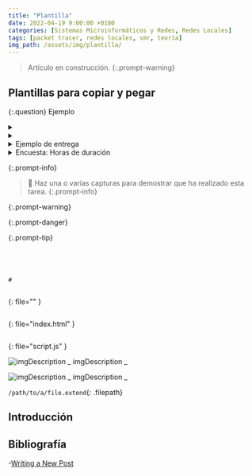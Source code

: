 ```yaml
---
title: "Plantilla"
date: 2022-04-19 9:00:00 +0100
categories: [Sistemas Microinformáticos y Redes, Redes Locales]
tags: [packet tracer, redes locales, smr, teoría]
img_path: /assets/img/plantilla/
---
```


> Artículo en construcción.
{:.prompt-warning}

## Plantillas para copiar y pegar

{:.question}
Ejemplo

<details class="card mb-2">
  <summary class="card-header question"></summary>
  <div class="card-body" markdown="1">



<!-- Comentario para que no se descuajeringue la cosa -->
  </div>
</details>

<details class="card mb-2">
  <summary class="card-header question" markdown="1">



  </summary>
  <div class="card-body" markdown="1">



<!-- Comentario para que no se descuajeringue la cosa -->
  </div>
</details>

<details class="card mb-2">
  <summary class="card-header">Ejemplo de entrega</summary>
  <div class="card-body" markdown="1">



<!-- Comentario para que no se descuajeringue la cosa -->
  </div>
</details>

<details class="card mb-2">
  <summary class="card-header">Encuesta: Horas de duración</summary>
  <div class="card-body" markdown="1">



<!-- Comentario para que no se descuajeringue la cosa -->
  </div>
</details>

> 
{:.prompt-info}

> 📸 Haz una o varias capturas para demostrar que ha realizado esta tarea.
{:.prompt-info}

> 
{:.prompt-warning}

> 
{:.prompt-danger}

> 
{:.prompt-tip}

```html
```

```java
```

```javascript
```

```xml
```

```console
#
```

```
```
{: file="" }

```html

```
{: file="index.html" }

```javascript

```
{: file="script.js" }

![imgDescription](/assets/img/ejemplo/ejemplo.png)
_ imgDescription _

![imgDescription](ejemplo.png)
_ imgDescription _

`/path/to/a/file.extend`{: .filepath}

## Introducción


## Bibliografía

-[Writing a New Post](https://chirpy.cotes.page/posts/write-a-new-post/)